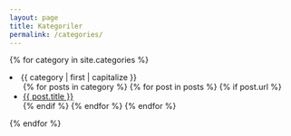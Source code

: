 ```yaml
---
layout: page
title: Kategoriler
permalink: /categories/
---
```



{% for category in site.categories %}
  <li>{{ category | first | capitalize }}
    <ul>
    {% for posts in category %}
      {% for post in posts %}
      {% if post.url %}
        <li><a href="{{ post.url }}">{{ post.title }}</a></li>
        {% endif %}
      {% endfor %}
    {% endfor %}
    </ul>
  </li>
{% endfor %}